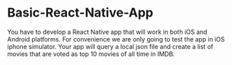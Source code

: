 # Basic-React-Native-App
You have to develop a React Native app that will work in both iOS and Android platforms. For convenience we are only going to test the app in iOS iphone simulator. Your app will query a local json file and create a list of movies that are voted as top 10 movies of all time in IMDB.
